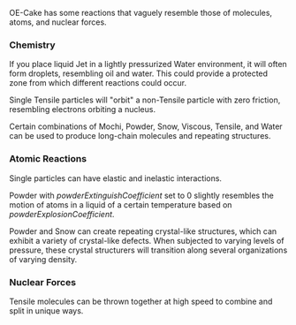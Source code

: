 OE-Cake has some reactions that vaguely resemble those of molecules, atoms, and nuclear forces.

### Chemistry

If you place liquid Jet in a lightly pressurized Water environment, it will often form droplets, resembling oil and water. This could provide a protected zone from which different reactions could occur.

Single Tensile particles will "orbit" a non-Tensile particle with zero friction, resembling electrons orbiting a nucleus.

Certain combinations of Mochi, Powder, Snow, Viscous, Tensile, and Water can be used to produce long-chain molecules and repeating structures.

### Atomic Reactions

Single particles can have elastic and inelastic interactions.

Powder with *powderExtinguishCoefficient* set to 0 slightly resembles the motion of atoms in a liquid of a certain temperature based on *powderExplosionCoefficient*.

Powder and Snow can create repeating crystal-like structures, which can exhibit a variety of crystal-like defects. When subjected to varying levels of pressure, these crystal structurers will transition along several organizations of varying density.

### Nuclear Forces

Tensile molecules can be thrown together at high speed to combine and split in unique ways.
